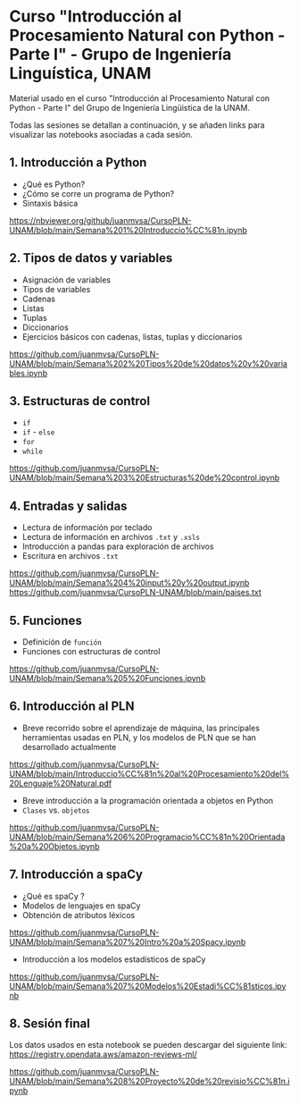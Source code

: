 # Curso "Introducción al Procesamiento Natural con Python - Parte I" - Grupo de Ingeniería Linguística, UNAM
Material usado en el curso "Introducción al Procesamiento Natural con Python - Parte I" del Grupo de Ingeniería Lingüistica de la UNAM.

Todas las sesiones se detallan a continuación, y se añaden links para visualizar las notebooks asociadas a cada sesión.

## 1. Introducción a Python
* ¿Qué es Python?
* ¿Cómo se corre un programa de Python?
* Sintaxis básica


https://nbviewer.org/github/juanmvsa/CursoPLN-UNAM/blob/main/Semana%201%20Introduccio%CC%81n.ipynb

## 2. Tipos de datos y variables
* Asignación de variables
* Tipos de variables
* Cadenas
* Listas
* Tuplas
* Diccionarios
* Ejercicios básicos con cadenas, listas, tuplas y diccionarios

https://github.com/juanmvsa/CursoPLN-UNAM/blob/main/Semana%202%20Tipos%20de%20datos%20y%20variables.ipynb

## 3. Estructuras de control
* `if`
* `if` - `else`
* `for` 
* `while`

https://github.com/juanmvsa/CursoPLN-UNAM/blob/main/Semana%203%20Estructuras%20de%20control.ipynb

## 4. Entradas y salidas
* Lectura de información por teclado
* Lectura de información en archivos `.txt` y `.xsls`
* Introducción a pandas para exploración de archivos
* Escritura en archivos `.txt`

https://github.com/juanmvsa/CursoPLN-UNAM/blob/main/Semana%204%20input%20y%20output.ipynb
https://github.com/juanmvsa/CursoPLN-UNAM/blob/main/paises.txt

## 5. Funciones
* Definición de `función`
* Funciones con estructuras de control

https://github.com/juanmvsa/CursoPLN-UNAM/blob/main/Semana%205%20Funciones.ipynb

## 6. Introducción al PLN

* Breve recorrido sobre el aprendizaje de máquina, las principales herramientas usadas en PLN, y los modelos de PLN que se han desarrollado actualmente

https://github.com/juanmvsa/CursoPLN-UNAM/blob/main/Introduccio%CC%81n%20al%20Procesamiento%20del%20Lenguaje%20Natural.pdf

* Breve introducción a la programación orientada a objetos en Python
* `Clases` vs. `objetos`

https://github.com/juanmvsa/CursoPLN-UNAM/blob/main/Semana%206%20Programacio%CC%81n%20Orientada%20a%20Objetos.ipynb

## 7. Introducción a spaCy

* ¿Qué es spaCy ? 
* Modelos de lenguajes en spaCy
* Obtención de atributos léxicos

https://github.com/juanmvsa/CursoPLN-UNAM/blob/main/Semana%207%20Intro%20a%20Spacy.ipynb

* Introducción a los modelos estadísticos de spaCy

https://github.com/juanmvsa/CursoPLN-UNAM/blob/main/Semana%207%20Modelos%20Estadi%CC%81sticos.ipynb

## 8. Sesión final

Los datos usados en esta notebook se pueden descargar del siguiente link: https://registry.opendata.aws/amazon-reviews-ml/

https://github.com/juanmvsa/CursoPLN-UNAM/blob/main/Semana%208%20Proyecto%20de%20revisio%CC%81n.ipynb
